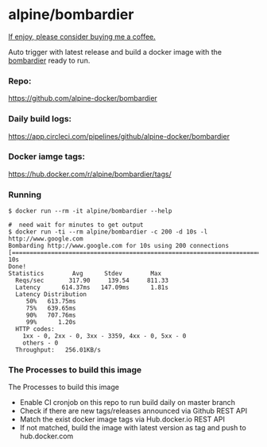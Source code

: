 # alpine/bombardier

[If enjoy, please consider buying me a coffee.](https://www.buymeacoffee.com/ozbillwang)

Auto trigger with latest release and build a docker image with the [bombardier](https://github.com/codesenberg/bombardier) ready to run.

### Repo:

https://github.com/alpine-docker/bombardier

### Daily build logs:

https://app.circleci.com/pipelines/github/alpine-docker/bombardier

### Docker iamge tags:

https://hub.docker.com/r/alpine/bombardier/tags/

### Running

```
$ docker run --rm -it alpine/bombardier --help

#  need wait for minutes to get output
$ docker run -ti --rm alpine/bombardier -c 200 -d 10s -l http://www.google.com
Bombarding http://www.google.com for 10s using 200 connections
[============================================================================================================] 10s
Done!
Statistics        Avg      Stdev        Max
  Reqs/sec       317.90     139.54     811.33
  Latency      614.37ms   147.09ms      1.81s
  Latency Distribution
     50%   613.75ms
     75%   639.65ms
     90%   707.76ms
     99%      1.20s
  HTTP codes:
    1xx - 0, 2xx - 0, 3xx - 3359, 4xx - 0, 5xx - 0
    others - 0
  Throughput:   256.01KB/s
```

### The Processes to build this image

The Processes to build this image
* Enable CI cronjob on this repo to run build daily on master branch
* Check if there are new tags/releases announced via Github REST API
* Match the exist docker image tags via Hub.docker.io REST API
* If not matched, build the image with latest version as tag and push to hub.docker.com
